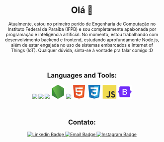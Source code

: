 

<h1 align="center"> Olá 👋 </h1>

<p align="center">Atualmente, estou no primeiro perído de Engenharia de Computação no Instituto Federal da Paraíba (IFPB) e sou completamente apaixonada por programação e inteligência artificial. No momento, estou trabalhando com desenvolvimento backend e frontend, estudando aprofundamente Node.js, além de estar engajada no uso de sistemas embarcados e Internet of Things (IoT).  Qualquer dúvida, sinta-se à vontade pra falar comigo :D </p>

<br>

<h2 align="center"> Languages and Tools: </h2>



<p align="center">
  <img width="44px" src="https://i.imgur.com/BgjSjn9.png">
  <img width="45px" src="https://i.imgur.com/o4FSeZ6.png">
  <img width="45px" src="https://brandslogos.com/wp-content/uploads/images/large/arduino-logo-1.png">
  <img width="45px" src="https://raw.githubusercontent.com/devicons/devicon/c5378d6c2510ffa0b3e4475af95618a8048d6cf1/icons/nodejs/nodejs-original.svg">
  <img width="45px" src="https://upload.wikimedia.org/wikipedia/commons/thumb/9/9a/Visual_Studio_Code_1.35_icon.svg/1024px-Visual_Studio_Code_1.35_icon.svg.png">
  <img width="45px" src="https://raw.githubusercontent.com/devicons/devicon/c5378d6c2510ffa0b3e4475af95618a8048d6cf1/icons/html5/html5-original.svg">
  <img width="45px" src="https://raw.githubusercontent.com/devicons/devicon/master/icons/css3/css3-original.svg">
  <img width="45px" src="https://raw.githubusercontent.com/devicons/devicon/master/icons/javascript/javascript-original.svg">
  <img width="45px" src="https://raw.githubusercontent.com/devicons/devicon/master/icons/bootstrap/bootstrap-plain.svg">
  
</p>

<br>

<h2 align="center">Contato:</h2>


<p align="center">
<a target="_blank" href="linkedin.com/in/karen-lorhana-1848301aa/">
<img src="https://img.shields.io/badge/LinkedIn-0077B5?style=for-the-badge&logo=linkedin&logoColor=white" alt="Linkedin Badge">
</a>
<a target="_blank" href="mailto:karen10lorhana@gmail.com">
<img src="https://img.shields.io/badge/Gmail-D14836?style=for-the-badge&logo=gmail&logoColor=white" alt="Email Badge">
</a>
<a target="_blank" href="https://www.instagram.com/karenlorhana/">
<img src="https://img.shields.io/badge/Instagram-E4405F?style=for-the-badge&logo=instagram&logoColor=white" alt="Instagram Badge">
</a>

</p>

<br>

</center>  
